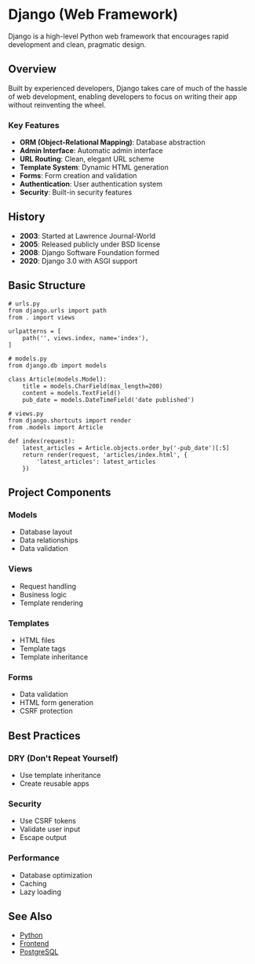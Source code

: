 # Django (Web Framework)

Django is a high-level Python web framework that encourages rapid development and clean, pragmatic design.

## Overview

Built by experienced developers, Django takes care of much of the hassle of web development, enabling developers to focus on writing their app without reinventing the wheel.

### Key Features

- **ORM (Object-Relational Mapping)**: Database abstraction
- **Admin Interface**: Automatic admin interface
- **URL Routing**: Clean, elegant URL scheme
- **Template System**: Dynamic HTML generation
- **Forms**: Form creation and validation
- **Authentication**: User authentication system
- **Security**: Built-in security features

## History

- **2003**: Started at Lawrence Journal-World
- **2005**: Released publicly under BSD license
- **2008**: Django Software Foundation formed
- **2020**: Django 3.0 with ASGI support

## Basic Structure

    # urls.py
    from django.urls import path
    from . import views

    urlpatterns = [
        path('', views.index, name='index'),
    ]

    # models.py
    from django.db import models

    class Article(models.Model):
        title = models.CharField(max_length=200)
        content = models.TextField()
        pub_date = models.DateTimeField('date published')

    # views.py
    from django.shortcuts import render
    from .models import Article

    def index(request):
        latest_articles = Article.objects.order_by('-pub_date')[:5]
        return render(request, 'articles/index.html', {
            'latest_articles': latest_articles
        })

## Project Components

### Models
- Database layout
- Data relationships
- Data validation

### Views
- Request handling
- Business logic
- Template rendering

### Templates
- HTML files
- Template tags
- Template inheritance

### Forms
- Data validation
- HTML form generation
- CSRF protection

## Best Practices

### DRY (Don't Repeat Yourself)
- Use template inheritance
- Create reusable apps

### Security
- Use CSRF tokens
- Validate user input
- Escape output

### Performance
- Database optimization
- Caching
- Lazy loading

## See Also
- [Python](/wiki/Python)
- [Frontend](/wiki/Frontend)
- [PostgreSQL](/wiki/PostgreSQL)